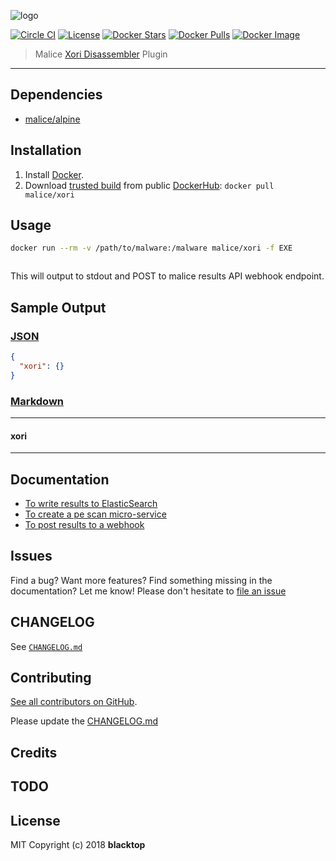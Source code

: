 ![logo](https://github.com/malice-plugins/xori/blob/master/docs/xori.png)

[![Circle CI](https://circleci.com/gh/malice-plugins/xori.png?style=shield)](https://circleci.com/gh/malice-plugins/xori) [![License](http://img.shields.io/:license-mit-blue.svg)](http://doge.mit-license.org) [![Docker Stars](https://img.shields.io/docker/stars/malice/xori.svg)](https://hub.docker.com/r/malice/xori/) [![Docker Pulls](https://img.shields.io/docker/pulls/malice/xori.svg)](https://hub.docker.com/r/malice/xori/) [![Docker Image](https://img.shields.io/badge/docker%20image-69.5MB-blue.svg)](https://hub.docker.com/r/malice/xori/)

> Malice [Xori Disassembler](https://github.com/endgameinc/xori) Plugin

---

## Dependencies

- [malice/alpine](https://hub.docker.com/r/malice/alpine/)

## Installation

1. Install [Docker](https://www.docker.io/).
2. Download [trusted build](https://hub.docker.com/r/malice/xori/) from public [DockerHub](https://hub.docker.com): `docker pull malice/xori`

## Usage

```bash
docker run --rm -v /path/to/malware:/malware malice/xori -f EXE
```

```bash

```

This will output to stdout and POST to malice results API webhook endpoint.

## Sample Output

### [JSON](https://github.com/malice-plugins/xori/blob/master/docs/results.json)

```json
{
  "xori": {}
}
```

### [Markdown](https://github.com/malice-plugins/xori/blob/master/docs/SAMPLE.md)

---

#### xori

---

## Documentation

- [To write results to ElasticSearch](https://github.com/malice-plugins/xori/blob/master/docs/elasticsearch.md)
- [To create a pe scan micro-service](https://github.com/malice-plugins/xori/blob/master/docs/web.md)
- [To post results to a webhook](https://github.com/malice-plugins/xori/blob/master/docs/callback.md)

## Issues

Find a bug? Want more features? Find something missing in the documentation? Let me know! Please don't hesitate to [file an issue](https://github.com/malice-plugins/xori/issues/new)

## CHANGELOG

See [`CHANGELOG.md`](https://github.com/malice-plugins/xori/blob/master/CHANGELOG.md)

## Contributing

[See all contributors on GitHub](https://github.com/malice-plugins/xori/graphs/contributors).

Please update the [CHANGELOG.md](https://github.com/malice-plugins/xori/blob/master/CHANGELOG)

## Credits

## TODO

## License

MIT Copyright (c) 2018 **blacktop**
